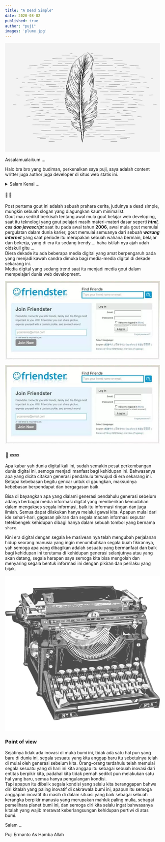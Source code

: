 ```yaml
---
title: "A Dead Simple"
date: 2020-08-02
published: true
author: "puji"
images: 'plume.jpg'
---  
```


![ajax](./plume.jpg)  

Assalamualaikum ...  

Halo bra bro yang budiman, perkenalkan saya puji, saya adalah content writter juga author juga developer di situs web statis ini. 

<details>
  <summary>Salam Kenal ... </summary>
  <br/> <br/>
kirain isinya apaan , wkwkwkwkwkwkwkwkwkwkwkwkwkwkwkwkwkkwkwkwkww.
&#128126;&#128126;&#128126;
</details>  

#### &#129302; &#129302;  
Post pertama gout ini adalah sebuah prahara cerita, judulnya a dead simple, mungkin sebuah slogan yang diagungkan kaum minimalist.  
Gout mau sedikit berkisah tentang awal mula gout belajar web developing, saat itu teknologi yang gout pelajari masih materi-materi dasar seperti ***html, css dan javascript*** saat itu pada awal tahun **2006**, awal mula gout memulai pergulatan dalam dunia karier, gout memulai semuanya dari sebuah ***warung internet*** yang saat periode itu merupakan sebuah wahana bermain, belajar dan bekerja, yang di era itu sedang trendy.... haha istilah nya ajah udah oldskull gitu ...  
Diera dekade itu ada beberapa media digital yang amat berpengaruh pada yang menjadi kawah candra dimuka bagi media-media digital di dekade sekarang ini.  
Media digital yang sedang trend saat itu menjadi media gout dalam mempelajari dunia web development.  

![ajax](./fs.jpg)  

![ajax](./fs.jpg)  


### &#128591; &#128164;&#128164;  

Apa kabar yah dunia digital kali ini, sudah semakin pesat perkembangan dunia digital ini, semoga menjadi manfaat bagi kehidupan ini. Bahwasanya apa yang dicita citakan generasi pendahulu terwujud di era sekarang ini. Betapa kebebasan begitu gencar untuk di gaungkan, maksudnya kebebasan berpendapat dan bergagasan baik.  

Bisa di bayangkan apa yang dialami generasi pendahulu generasi sebelum adanya berbagai media informasi digital yang memberikan kemudahan dalam mengakses segala informasi, baik itu informasi ringan dan juga ilmiah. Semua dapat dilakukan hanya melalui gawai kita. Apapun mulai dari ide sehari-hari, gagasan pikiran dan segala macam informasi seputar tetekbengek kehidupan dibagi hanya dalam sebuah tombol yang bernama ```share```.  

Kini era digital dengan segala ke masivean nya telah mengubah perjalanan hidup seorang manusia yang ingin menumbuhkan segala buah fikirannya, yah semoga apa yang dibagikan adalah sesuatu yang bermanfaat dan baik bagi kehidupan ini terutama di kehidupan generasi selanjutnya atau yang akan datang, segala harapan saya semoga kita bisa mengolah dan menyaring segala bentuk informasi ini dengan pikiran dan perilaku yang bijak.  



![ajax](./staticsite.png)  

### Point of view  
Sejatinya tidak ada inovasi di muka bumi ini, tidak ada satu hal pun yang baru di dunia ini, segala sesuatu yang kita anggap baru itu sebetulnya telah di mulai oleh generasi sebelum kita. Orang-orang terdahulu telah memulai segala sesuatu yang di hari ini kita anggap itu sebagai sebuah inovasi dari entitas berpikir kita, padahal kita tidak pernah sedikit pun melakukan satu hal yang baru, semua hanya pengulangan kondisi.  
Tapi apapun itu dibalik segala kondisi yang selalu kita beranggapan bahwa diri kitalah yang paling inovatif di cakrawala bumi ini, apapun itu semoga anggapan inovatif itu masih di dalam situasi yang baik sebagai sebuah kerangka berpikir manusia yang merupakan mahluk paling mulia, sebagai pemelihara planet bumi ini, dan semoga diri kita selalu ingat bahwasanya kitalah yang wajib merawat keberlangsungan kehidupan pertiwi di atas bumi.


Salam ...  


Puji Ermanto As Hamba Allah